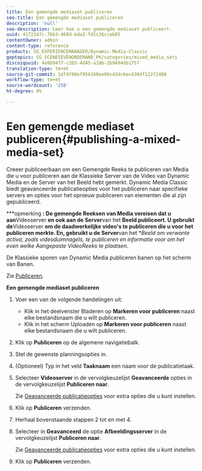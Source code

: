 ```yaml
---
title: Een gemengde mediaset publiceren
seo-title: Een gemengde mediaset publiceren
description: 'null'
seo-description: Leer hoe u een gemengde mediaset publiceert.
uuid: 4172347c-7bb3-468d-bda2-fd1c26ccab85
contentOwner: admin
content-type: reference
products: SG_EXPERIENCEMANAGER/Dynamic-Media-Classic
geptopics: SG_SCENESEVENONDEMAND_PK/categories/mixed_media_sets
discoiquuid: 4e8694f7-c1b5-4d45-a18b-2b9494db1757
translation-type: tm+mt
source-git-commit: 1df4f88ef856160ee06c43dc6ec430df122f2408
workflow-type: tm+mt
source-wordcount: '258'
ht-degree: 0%

---
```



# Een gemengde mediaset publiceren{#publishing-a-mixed-media-set}

Creeer publiceerbaan om een Gemengde Reeks te publiceren van Media die u voor publiceren aan de Klassieke Server van de Video van Dynamic Media en de Server van het Beeld hebt gemerkt. Dynamic Media Classic biedt geavanceerde publicatieopties voor het publiceren naar specifieke servers en opties voor het opnieuw publiceren van elementen die al zijn gepubliceerd.

***opmerking **: De gemengde Reeksen van Media vereisen dat u aan**Videoserver **en ook aan de Server**van het **Beeld publiceert. U gebruikt de**Videoserver **om de daadwerkelijke video&#39;s te publiceren die u voor het publiceren merkte. En, gebruikt u de Server**van het **Beeld om verwante activa, zoals videoduimnagels, te publiceren en informatie voor om het even welke Aangepaste VideoReeks te plaatsen.*

De Klassieke sporen van Dynamic Media publiceren banen op het scherm van Banen.

Zie [Publiceren](publishing-files.md#publishing_files).

<!-- 

Comment Type: remark
Last Modified By: unknown unknown 
Last Modified Date: 

<p>RB: Updated the following steps as per Cynthia email, 11/9/2012, added 11/12/2012</p>

 -->

**Een gemengde mediaset publiceren**

1. Voer een van de volgende handelingen uit:

   * Klik in het deelvenster Bladeren op **Markeren voor publiceren** naast elke bestandsnaam die u wilt publiceren.
   * Klik in het scherm Uploaden op **Markeren voor publiceren** naast elke bestandsnaam die u wilt publiceren.

1. Klik op **Publiceren** op de algemene navigatiebalk.
1. Stel de gewenste planningsopties in.
1. (Optioneel) Typ in het veld **Taaknaam** een naam voor de publicatietaak.
1. Selecteer **Videoserver** in de vervolgkeuzelijst **Geavanceerde** opties in de vervolgkeuzelijst **Publiceren naar**.

   Zie [Geavanceerde publicatieopties](publishing-files.md#advanced_publish_options) voor extra opties die u kunt instellen.

1. Klik op **Publiceren** verzenden.
1. Herhaal bovenstaande stappen 2 tot en met 4.
1. Selecteer in **Geavanceerd** de optie **Afbeeldingsserver** in de vervolgkeuzelijst **Publiceren naar**.

   Zie [Geavanceerde publicatieopties](publishing-files.md#advanced_publish_options) voor extra opties die u kunt instellen.

1. Klik op **Publiceren** verzenden.

